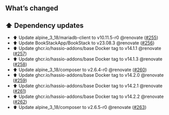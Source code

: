 ## What’s changed

## ⬆️ Dependency updates

- ⬆️ Update alpine_3_18/mariadb-client to v10.11.5-r0 @renovate ([#255](https://github.com/hassio-addons/addon-bookstack/pull/255))
- ⬆️ Update BookStackApp/BookStack to v23.08.3 @renovate ([#256](https://github.com/hassio-addons/addon-bookstack/pull/256))
- ⬆️ Update ghcr.io/hassio-addons/base Docker tag to v14.1.1 @renovate ([#257](https://github.com/hassio-addons/addon-bookstack/pull/257))
- ⬆️ Update ghcr.io/hassio-addons/base Docker tag to v14.1.3 @renovate ([#258](https://github.com/hassio-addons/addon-bookstack/pull/258))
- ⬆️ Update alpine_3_18/composer to v2.6.4-r0 @renovate ([#260](https://github.com/hassio-addons/addon-bookstack/pull/260))
- ⬆️ Update ghcr.io/hassio-addons/base Docker tag to v14.2.0 @renovate ([#259](https://github.com/hassio-addons/addon-bookstack/pull/259))
- ⬆️ Update ghcr.io/hassio-addons/base Docker tag to v14.2.1 @renovate ([#261](https://github.com/hassio-addons/addon-bookstack/pull/261))
- ⬆️ Update ghcr.io/hassio-addons/base Docker tag to v14.2.2 @renovate ([#262](https://github.com/hassio-addons/addon-bookstack/pull/262))
- ⬆️ Update alpine_3_18/composer to v2.6.5-r0 @renovate ([#263](https://github.com/hassio-addons/addon-bookstack/pull/263))
